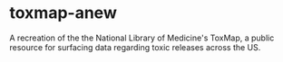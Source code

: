 # toxmap-anew
A recreation of the the National Library of Medicine's ToxMap, a public resource for surfacing data regarding toxic releases across the US.
